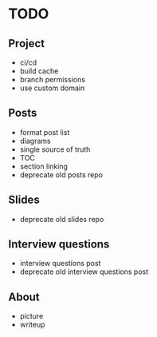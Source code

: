 # TODO

## Project

- ci/cd
- build cache
- branch permissions
- use custom domain

## Posts

- format post list
- diagrams
- single source of truth
- TOC
- section linking
- deprecate old posts repo

## Slides

- deprecate old slides repo

## Interview questions

- interview questions post
- deprecate old interview questions post

## About

- picture
- writeup
